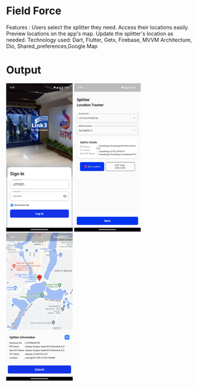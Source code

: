 # Field Force

Features : 
Users  select the splitter they need.
Access their locations easily.
Preview locations on the app's map.
Update the splitter's location as needed.
Technology used:
Dart, Flutter, Getx, Firebase, MVVM Architecture, Dio, Shared_preferences,Google Map

# Output

<p float="left">
<img src="https://github.com/inzamam-nur/images-apps/blob/main/splitter%20image/login.png" width="180">
<img src="https://github.com/inzamam-nur/images-apps/blob/main/splitter%20image/home.png" width="180">
<img src="https://github.com/inzamam-nur/images-apps/blob/main/splitter%20image/info.png" width="180">
</p>





